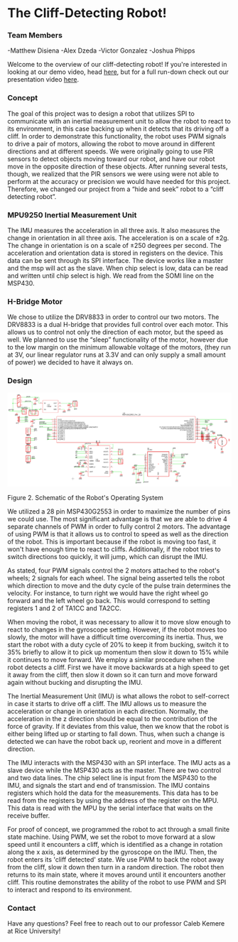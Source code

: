# The Cliff-Detecting Robot!
### Team Members
-Matthew Disiena 
-Alex Dzeda
-Victor Gonzalez
-Joshua Phipps

Welcome to the overview of our cliff-detecting robot! If you're interested in looking at our demo video, head [here](http://www.youtube.com/watch?v=5AqDvhuFCWw), but for a full run-down check out our presentation video [here](http://www.youtube.com/watch?v=SUiz2lATAr0).

### Concept
The goal of this project was to design a robot that utilizes SPI to communicate with an inertial measurement unit to allow the robot to react to its environment, in this case backing up when it detects that its driving off a cliff. In order to demonstrate this functionality, the robot uses PWM signals to drive a pair of motors, allowing the robot to move around in different directions and at different speeds. We were originally going to use PIR sensors to detect objects moving toward our robot, and have our robot move in the opposite direction of these objects.  After running several tests, though, we realized that the PIR sensors we were using were not able to perform at the accuracy or precision we would have needed for this project.  Therefore, we changed our project from a “hide and seek” robot to a “cliff detecting robot”.



### MPU9250 Inertial Measurement Unit 

The IMU measures the acceleration in all three axis. It also measures the change in orientation in all three axis.  The acceleration is on a scale of  ±2g.  The change in orientation is on a scale of ±250 degrees per second.  The acceleration and orientation data is stored in registers on the device.  This data can be sent through its SPI interface.  The device works like a master and the msp will act as the slave.  When chip select is low, data can be read and written until chip select is high.  We read from the SOMI line on the MSP430.

### H-Bridge Motor

We chose to utilize the DRV8833 in order to control our two motors. The DRV8833 is a dual H-bridge that provides full control over each motor. This allows us to control not only the direction of each motor, but the speed as well. We planned to use the “sleep” functionality of the motor, however due to the low margin on the minimum allowable voltage of the motors, (they run at 3V, our linear regulator runs at 3.3V and can only supply a small amount of power) we decided to have it always on.

### Design

<img src="schematic.png"/>

Figure 2. Schematic of the Robot's Operating System

We utilized a 28 pin MSP430G2553 in order to maximize the number of pins we could use. The most significant advantage is that we are able to drive 4 separate channels of PWM in order to fully control 2 motors. The advantage of using PWM is that it allows us to control to speed as well as the direction of the robot. This is important because if the robot is moving too fast, it won't have enough time to react to cliffs. Additionally, if the robot tries to switch directions too quickly, it will jump, which can disrupt the IMU.

As stated, four PWM signals control the 2 motors attached to the robot's wheels; 2 signals for each wheel. The signal being asserted tells the robot which direction to move and the duty cycle of the pulse train determines the velocity. For instance, to turn right we would have the right wheel go forward and the left wheel go back. This would correspond to setting registers 1 and 2 of TA1CC and TA2CC.

When moving the robot, it was necessary to allow it to move slow enough to react to changes in the gyroscope setting. However, if the robot moves too slowly, the motor will have a difficult time overcoming its inertia. Thus, we start the robot with a duty cycle of 20% to keep it from bucking, switch it to 35% briefly to allow it to pick up momentum then slow it down to 15% while it continues to move forward. We employ a similar procedure when the robot detects a cliff. First we have it move backwards at a high speed to get it away from the cliff, then slow it down so it can turn and move forward again without bucking and disrupting the IMU.

The Inertial Measurement Unit (IMU) is what allows the robot to self-correct in case it starts to drive off a cliff. The IMU allows us to measure the acceleration or change in orientation in each direction. Normally, the acceleration in the z direction should be equal to the contribution of the force of gravity. If it deviates from this value, then we know that the robot is either being lifted up or starting to fall down. Thus, when such a change is detected we can have the robot back up, reorient and move in a different direction.

The IMU interacts with the MSP430 with an SPI interface.  The IMU acts as a slave device while the MSP430 acts as the master.  There are two control and two data lines.  The chip select line is input from the MSP430 to the IMU, and signals the start and end of transmission.  The IMU contains registers which hold the data for the measurements.  This data has to be read from the registers by using the address of the register on the MPU.  This data is read with the MPU by the serial interface that waits on the receive buffer.

For proof of concept, we programmed the robot to act through a small finite state machine. Using PWM, we set the robot to move forward at a slow speed until it encounters a cliff, which is identified as a change in rotation along the x axis, as determined by the gyroscope on the IMU. Then, the robot enters its 'cliff detected' state. We use PWM to back the robot away from the cliff, slow it down then turn in a random direction. The robot then returns to its main state, where it moves around until it encounters another cliff. This routine demonstrates the ability of the robot to use PWM and SPI to interact and respond to its environment.

### Contact
Have any questions? Feel free to reach out to our professor Caleb Kemere at Rice University!
